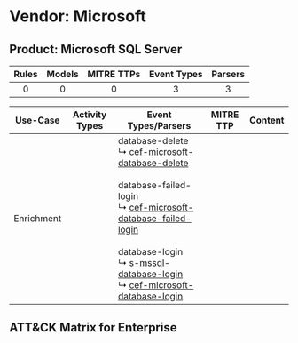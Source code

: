 Vendor: Microsoft
=================
Product: Microsoft SQL Server
-----------------------------
| Rules | Models | MITRE TTPs | Event Types | Parsers |
|:-----:|:------:|:----------:|:-----------:|:-------:|
|   0   |   0    |     0      |      3      |    3    |

|  Use-Case  | Activity Types | Event Types/Parsers                                                                                                                                                                                                                                                                                                                                                                                                                                                       | MITRE TTP | Content |
|:----------:| -------------- | ------------------------------------------------------------------------------------------------------------------------------------------------------------------------------------------------------------------------------------------------------------------------------------------------------------------------------------------------------------------------------------------------------------------------------------------------------------------------- | --------- | ------- |
| Enrichment | <ul></li></ul> |  database-delete<br> ↳ [cef-microsoft-database-delete](../Parsers/parserContent_cef-microsoft-database-delete.md)<br><br> database-failed-login<br> ↳ [cef-microsoft-database-failed-login](../Parsers/parserContent_cef-microsoft-database-failed-login.md)<br><br> database-login<br> ↳ [s-mssql-database-login](../Parsers/parserContent_s-mssql-database-login.md)<br> ↳ [cef-microsoft-database-login](../Parsers/parserContent_cef-microsoft-database-login.md)<br> |           |         |

ATT&CK Matrix for Enterprise
----------------------------
